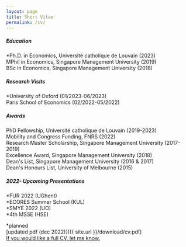 ```yaml
---
layout: page
title: Short Vitae 
permalink: /cv/
---
```


##### Education
*Ph.D. in Economics, Université catholique de Louvain (2023)\
MPhil in Economics, Singapore Management University (2019)\
BSc in Economics, Singapore Management University (2018)

##### Research Visits
*University of Oxford (01/2023-06/2023)\
Paris School of Economics (02/2022-05/2022)

##### Awards
PhD Fellowship, Université catholique de Louvain (2019-2023)\
Mobility and Congress Funding, FNRS (2022)\
Research Master Scholarship, Singapore Management University (2017-2019)\
Excellence Award, Singapore Management University (2018)\
Dean's List, Singapore Management University (2016 & 2017)\
Dean's Honours List, University of Melbourne (2015)

##### 2022- Upcoming Presentations
*FUR 2022 (UGhent)\
*ECORES Summer School (KUL)\
*SMYE 2022 (UO)\
*4th MSSE (HSE)


*planned\
[updated pdf (dec 2022)]({{ site.url }}/download/cv.pdf)\
[If you would like a full CV, let me know.](mailto:robin.ngjuipin@uclouvain.be)


